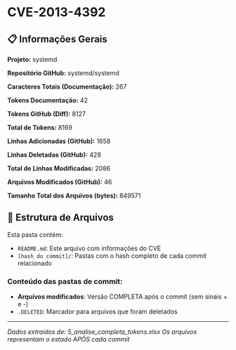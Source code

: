 # CVE-2013-4392

## 📋 Informações Gerais

**Projeto:** systemd

**Repositório GitHub:** systemd/systemd

**Caracteres Totais (Documentação):** 267

**Tokens Documentação:** 42

**Tokens GitHub (Diff):** 8127

**Total de Tokens:** 8169

**Linhas Adicionadas (GitHub):** 1658

**Linhas Deletadas (GitHub):** 428

**Total de Linhas Modificadas:** 2086

**Arquivos Modificados (GitHub):** 46

**Tamanho Total dos Arquivos (bytes):** 849571


## 📁 Estrutura de Arquivos

Esta pasta contém:

- `README.md`: Este arquivo com informações do CVE
- `[hash do commit]/`: Pastas com o hash completo de cada commit relacionado

### Conteúdo das pastas de commit:

- **Arquivos modificados**: Versão COMPLETA após o commit (sem sinais + e -)
- `.DELETED`: Marcador para arquivos que foram deletados

---

*Dados extraídos de: 5_analise_completa_tokens.xlsx*
*Os arquivos representam o estado APÓS cada commit*
